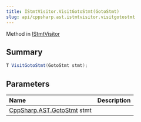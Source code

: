 ```yaml
---
title: IStmtVisitor.VisitGotoStmt(GotoStmt)
slug: api/cppsharp.ast.istmtvisitor.visitgotostmt
---
```

Method in [IStmtVisitor](/api/cppsharp/ast/istmtvisitor)

## Summary



```csharp
T VisitGotoStmt(GotoStmt stmt);
```

## Parameters

|Name|Description|
|:---|:---|
|[CppSharp.AST.GotoStmt](/api/cppsharp/ast/gotostmt) stmt||

